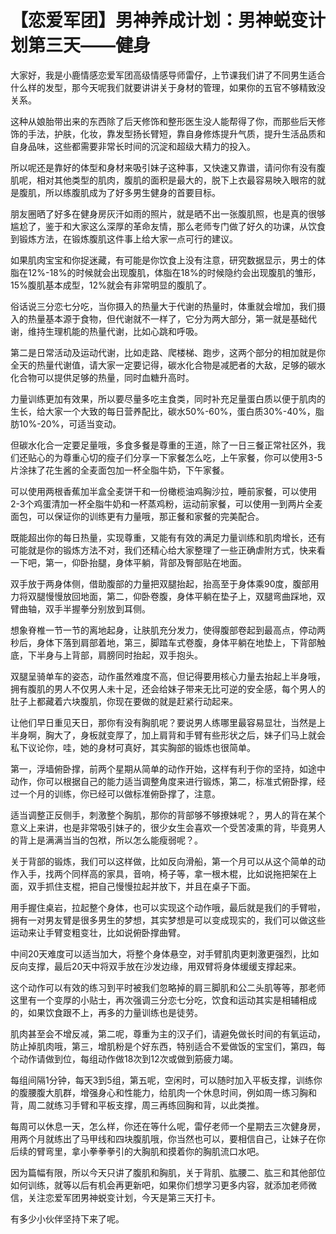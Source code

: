 # 【恋爱军团】男神养成计划：男神蜕变计划第三天——健身

大家好，我是小鹿情感恋爱军团高级情感导师雷仔，上节课我们讲了不同男生适合什么样的发型，那今天呢我们就要讲讲关于身材的管理，如果你的五官不够精致没关系。

这种从娘胎带出来的东西除了后天修饰和整形医生没人能帮得了你，而那些后天修饰的手法，护肤，化妆，靠发型扬长臂短，靠自身修炼提升气质，提升生活品质和自身品味，这些都需要非常长时间的沉淀和超级大精力的投入。

所以呢还是靠好的体型和身材来吸引妹子这种事，又快速又靠谱，请问你有没有腹肌呢，相对其他类型的肌肉，腹肌的面积是最大的，脱下上衣最容易映入眼帘的就是腹肌，所以练腹肌成为了好多男生健身的首要目标。

朋友圈晒了好多在健身房灰汗如雨的照片，就是晒不出一张腹肌照，也是真的很够尴尬了，鉴于和大家这么深厚的革命友情，那么老师专门做了好久的功课，从饮食到锻炼方法，在锻炼腹肌这件事上给大家一点可行的建议。

如果肌肉宝宝和你捉迷藏，有可能是你饮食上没有注意，研究数据显示，男士的体脂在12%-18%的时候就会出现腹肌，体脂在18%的时候隐约会出现腹肌的雏形，15%腹肌基本成型，12%就会有非常明显的腹肌了。

俗话说三分恋七分吃，当你摄入的热量大于代谢的热量时，体重就会增加，我们摄入的热量基本源于食物，但代谢就不一样了，它分为两大部分，第一就是基础代谢，维持生理机能的热量代谢，比如心跳和呼吸。

第二是日常活动及运动代谢，比如走路、爬楼梯、跑步，这两个部分的相加就是你全天的热量代谢值，请大家一定要记得，碳水化合物是减肥者的大敌，足够的碳水化合物可以提供足够的热量，同时血糖升高时。

力量训练更加有效果，所以要尽量多吃主食类，同时补充足量蛋白质以便于肌肉的生长，给大家一个大致的每日营养配比，碳水50%-60%，蛋白质30%-40%，脂肪10%-20%，可适当变动。

但碳水化合一定要足量哦，多食多餐是尊重的王道，除了一日三餐正常社区外，我们还贴心的为尊重心切的瘦子们分享一下家餐怎么吃，上午家餐，你可以使用3-5片涂抹了花生酱的全麦面包加一杯全脂牛奶，下午家餐。

可以使用两根香蕉加半盒全麦饼干和一份橄榄油鸡胸沙拉，睡前家餐，可以使用2-3个鸡蛋清加一杯全脂牛奶和一杯蒸鸡粉，运动前家餐，可以使用一到两片全麦面包，可以保证你的训练更有力量哦，那正餐和家餐的完美配合。

既能超出你的每日热量，实现尊重，又能有有效的满足力量训练和肌肉增长，还有可能就是你的锻炼方法不对，我们还精心给大家整理了一些正确虐附方式，快来看一下吧，第一，仰卧抬腿，身体平躺，背部及臀部贴在地面。

双手放于两身体侧，借助腹部的力量把双腿抬起，抬高至于身体乘90度，腹部用力将双腿慢慢放回地面，第二，仰卧卷腹，身体平躺在垫子上，双腿弯曲踩地，双臂曲轴，双手半握拳分别放到耳侧。

想象脊椎一节一节的离地起身，让肤肌充分发力，使得腹部卷起到最高点，停动两秒后，身体下落到肩部着地，第三，脚踏车式卷腹，身体平躺在地垫上，下背部触底，下半身与上背部，肩膀同时抬起，双手抱头。

双腿呈骑单车的姿态，动作虽然难度不高，但记得要用核心力量去抬起上半身哦，拥有腹肌的男人不仅男人未十足，还会给妹子带来无比可逆的安全感，每个男人的肚子上都藏着六块腹肌，你现在要做的就是赶紧行动起来。

让他们早日重见天日，那你有没有胸肌呢？要说男人练哪里最容易显壮，当然是上半身啊，胸大了，身板就变厚了，加上肩背和手臂有些形状之后，妹子们马上就会私下议论你，哇，她的身材可真好，其实胸部的锻炼也很简单。

第一，浮墙俯卧撑，前两个星期从简单的动作开始，这样有利于你的坚持，如途中动作，你可以根据自己的能力适当调整角度来进行锻炼，第二，标准式俯卧撑，经过一个月的训练，你已经可以做标准俯卧撑了，注意。

适当调整正反侧手，刺激整个胸肌，那你的背部够不够撩妹呢？，男人的背在某个意义上来讲，也是非常吸引妹子的，很少女生会喜欢一个受苦凌熏的背，毕竟男人的背上是满满当当的包袱，所以怎么能瘦弱呢？。

关于背部的锻炼，我们可以这样做，比如反向滑船，第一个月可以从这个简单的动作入手，找两个同样高的家具，音响，椅子等，拿一根木棍，比如说拖把架在上面，双手抓住支棍，把自己慢慢拉起并放下，并且在桌子下面。

用手握住桌岩，拉起整个身体，也可以实现这个动作哦，最后就是我们的手臂啦，拥有一对男友臂是很多男生的梦想，其实梦想是可以变成现实的，我们可以做这些运动来让手臂变粗变壮，比如说俯卧撑曲臂。

中间20天难度可以适当加大，将整个身体悬空，对手臂肌肉更刺激更强烈，比如反向支撑，最后20天中将双手放在沙发边缘，用双臂将身体缓缓支撑起来。

这个动作可以有效的练习到平时被我们忽略掉的肩三脚肌和公二头肌等等，那老师这里有一个变厚的小贴士，再次强调三分恋七分吃，饮食和运动其实是相辅相成的，如果饮食跟不上，再多的力量训练也是徒劳。

肌肉甚至会不增反减，第二呢，尊重为主的汉子们，请避免做长时间的有氧运动，防止掉肌肉哦，第三，增肌粉是个好东西，特别适合不爱做饭的宝宝们，第四，每个动作请做到位，每组动作做18次到12次或做到筋疲力竭。

每组间隔1分钟，每天3到5组，第五呢，空闲时，可以随时加入平板支撑，训练你的腹腰腹大肌群，增强身心和性能力，给肌肉一个休息时间，例如周一练习胸和背，周二就练习手臂和平板支撑，周三再练回胸和背，以此类推。

每周可以休息一天，怎么样，你还在等什么呢，雷仔老师一个星期去三次健身房，用两个月就练出了马甲线和四块腹肌哦，你当然也可以，要相信自己，让妹子在你后续的臂弯里，拿小拳拳拳引的大胸肌和摸着你的胸肌流口水吧。

因为篇幅有限，所以今天只讲了腹肌和胸肌，关于背肌、肱腰二、肱三和其他部位如何训练，就等以后有机会再更新吧，如果你们想学习更多内容，就添加老师微信，关注恋爱军团男神蜕变计划，今天是第三天打卡。

有多少小伙伴坚持下来了呢。
